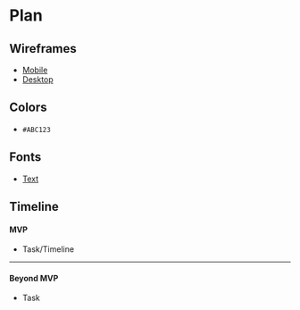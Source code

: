 # Plan

## Wireframes
* [Mobile](../images/mobile_wireframe.png)
* [Desktop](../images/website_wireframe.png)

## Colors
* `#ABC123`

## Fonts
* [Text](URL)

## Timeline

#### MVP

* Task/Timeline

---

#### Beyond MVP

* Task
